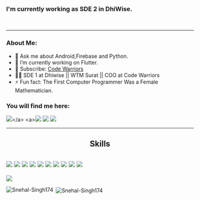 <h3>
  I'm currently working as SDE 2 in DhiWise.
</h3>
<br>

---


### About Me:

- 💬 Ask me about Android,Firebase and Python.
- 🔭 I’m currently working on Flutter.
- 🔔 Subscribe: [Code Warriors](https://www.youtube.com/channel/CodeWarriors)
- :woman_technologist: SDE 1 at Dhiwise || WTM Surat || COO at Code Warriors
- ⚡ Fun fact: The First Computer Programmer Was a Female Mathematician.



### You will find me here:
<a>[<img src="https://img.shields.io/badge/twitter-%231DA1F2.svg?&style=for-the-badge&logo=twitter&logoColor=white">](https://twitter.com/SnehalS_)</a> <a>[<img src="https://img.shields.io/badge/medium-%2312100E.svg?&style=for-the-badge&logo=medium&logoColor=white">](https://medium.com/@snehal-singh)</a> <a>[<img src="https://img.shields.io/badge/linkedin-%230077B5.svg?&style=for-the-badge&logo=linkedin&logoColor=white">](https://www.linkedin.com/in/snehal-singh-b5119817b/)</a> <a>[<img src="https://img.shields.io/badge/gmail-c14438.svg?&style=for-the-badge&logo=gmail&logoColor=white">](mailto:singhsnehal174@gmail.com)</a>


---


## <p align="center">Skills</p>

[<img src="https://img.shields.io/badge/android-%23239120.svg?&style=for-the-badge&logo=android&logoColor=white">]() [<img src="https://img.shields.io/badge/php-%233776AB.svg?&style=for-the-badge&logo=php&logoColor=white">]() [<img src="https://img.shields.io/badge/firebase-%23F7DF1E.svg?&style=for-the-badge&logo=firebase&logoColor=white">]() [<img src="https://img.shields.io/badge/java-%23E16C05.svg?&style=for-the-badge&logo=java&logoColor=white">]() [<img src="https://img.shields.io/badge/mysql-%234f7d9e.svg?&style=for-the-badge&logo=mysql&logoColor=white">]() [<img src="https://img.shields.io/badge/html5-%23239120.svg?&style=for-the-badge&logo=html5&logoColor=white">]() [<img src="https://img.shields.io/badge/flutter-%2387c000.svg?&style=for-the-badge&logo=flutter&logoColor=white">]() [<img src="https://img.shields.io/badge/github-%23000000.svg?&style=for-the-badge&logo=github&logoColor=white">]() [<img src="https://img.shields.io/badge/git-%23ea4e31.svg?&style=for-the-badge&logo=git&logoColor=white">]() [<img src="https://img.shields.io/badge/Android Studio-%234cea8c.svg?&style=for-the-badge&logo=android-studio&logoColor=white">]() 
---


![](https://komarev.com/ghpvc/?username=Snehal-Singh174)

<img align="left" src="https://github-readme-stats.vercel.app/api/top-langs/?username=Snehal-Singh174&exclude_repo=django_project,Python-For-Data-Science&theme=radical" alt="Snehal-Singh174" />&nbsp;<img align="center" src="https://github-readme-stats.vercel.app/api?username=Snehal-Singh174&count_private=true&theme=radical" alt="Snehal-Singh174" />


